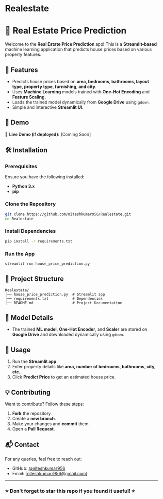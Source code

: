 # Realestate
# 🏡 Real Estate Price Prediction

Welcome to the **Real Estate Price Prediction** app! This is a **Streamlit-based** machine learning application that predicts house prices based on various property features.

## 🚀 Features
- Predicts house prices based on **area, bedrooms, bathrooms, layout type, property type, furnishing, and city**.
- Uses **Machine Learning** models trained with **One-Hot Encoding** and **Feature Scaling**.
- Loads the trained model dynamically from **Google Drive** using `gdown`.
- Simple and interactive **Streamlit UI**.

## 📌 Demo
🔗 **Live Demo (if deployed):** [Coming Soon]

## 🛠️ Installation
### Prerequisites
Ensure you have the following installed:
- **Python 3.x**
- **pip**

### Clone the Repository
```bash
git clone https://github.com/niteshkumar956/Realestate.git
cd Realestate
```

### Install Dependencies
```bash
pip install -r requirements.txt
```

### Run the App
```bash
streamlit run house_price_prediction.py
```

## 📂 Project Structure
```
Realestate/
│── house_price_prediction.py  # Streamlit app
│── requirements.txt           # Dependencies
│── README.md                  # Project Documentation
```

## 🤖 Model Details
- The trained **ML model**, **One-Hot Encoder**, and **Scaler** are stored on **Google Drive** and downloaded dynamically using `gdown`.

## 📜 Usage
1. Run the **Streamlit app**.
2. Enter property details like **area, number of bedrooms, bathrooms, city, etc.**.
3. Click **Predict Price** to get an estimated house price.

## 💡 Contributing
Want to contribute? Follow these steps:
1. **Fork** the repository.
2. Create a **new branch**.
3. Make your changes and **commit** them.
4. Open a **Pull Request**.

## 📬 Contact
For any queries, feel free to reach out:
- GitHub: [@niteshkumar956](https://github.com/niteshkumar956)
- Email: [niteshkumarr956@gmail.com]

---
### ⭐ Don't forget to **star** this repo if you found it useful! ⭐

